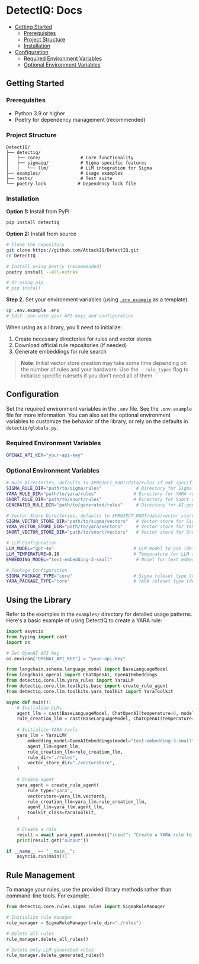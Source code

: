 # DetectIQ: Docs
* [Getting Started](#getting-started)
    * [Prerequisites](#prerequisites)
    * [Project Structure](#project-structure)
    * [Installation](#installation)
* [Configuration](#configuration)
    * [Required Environment Variables](#required-environment-variables)
    * [Optional Environment Variables](#optional-environment-variables)

## Getting Started
### Prerequisites
* Python 3.9 or higher
* Poetry for dependency management (recommended)

### Project Structure
```
DetectIQ/
├── detectiq/
│   ├── core/               # Core functionality
│   ├── sigmaiq/            # Sigma specific features
│   │   └── llm/            # LLM integration for Sigma
├── examples/               # Usage examples
├── tests/                  # Test suite
└── poetry.lock            # Dependency lock file
```

### Installation
**Option 1:** Install from PyPI
```bash
pip install detectiq
```

**Option 2:** Install from source
```bash
# Clone the repository
git clone https://github.com/AttackIQ/DetectIQ.git
cd DetectIQ

# Install using poetry (recommended)
poetry install --all-extras

# Or using pip
# pip install .
```

**Step 2.** Set your environment variables (using [`.env.example`](./env.example) as a template).
```bash
cp .env.example .env
# Edit .env with your API keys and configuration
```

When using as a library, you'll need to initialize:
1. Create necessary directories for rules and vector stores
2. Download official rule repositories (if needed)
3. Generate embeddings for rule search

> **Note**: Initial vector store creation may take some time depending on the number of rules and your hardware. Use the `--rule_types` flag to initialize specific rulesets if you don't need all of them.

## Configuration
Set the required environment variables in the `.env` file. See the `.env.example` file for more information. You can also set the optional environment variables to customize the behavior of the library, or rely on the defaults in `detectiq/globals.py`.

### Required Environment Variables
```bash
OPENAI_API_KEY="your-api-key"
```

### Optional Environment Variables
```bash
# Rule Directories, defaults to $PROJECT_ROOT/data/rules if not specified
SIGMA_RULE_DIR="path/to/sigma/rules"             # Directory for Sigma rules
YARA_RULE_DIR="path/to/yara/rules"              # Directory for YARA rules
SNORT_RULE_DIR="path/to/snort/rules"            # Directory for Snort rules
GENERATED_RULE_DIR="path/to/generated/rules"     # Directory for AI-generated rules

# Vector Store Directories, defaults to $PROJECT_ROOT/data/vector_stores if not specified
SIGMA_VECTOR_STORE_DIR="path/to/sigma/vectors"   # Vector store for Sigma rules
YARA_VECTOR_STORE_DIR="path/to/yara/vectors"     # Vector store for YARA rules
SNORT_VECTOR_STORE_DIR="path/to/snort/vectors"   # Vector store for Snort rules

# LLM Configuration
LLM_MODEL="gpt-4o"                              # LLM model to use (default: gpt-4o)
LLM_TEMPERATURE=0.10                            # Temperature for LLM responses
EMBEDDING_MODEL="text-embedding-3-small"         # Model for text embeddings

# Package Configuration
SIGMA_PACKAGE_TYPE="core"                       # Sigma ruleset type (default: core)
YARA_PACKAGE_TYPE="core"                        # YARA ruleset type (default: core)
```

## Using the Library

Refer to the examples in the `examples/` directory for detailed usage patterns. Here's a basic example of using DetectIQ to create a YARA rule:

```python
import asyncio
from typing import cast
import os

# Set OpenAI API key
os.environ["OPENAI_API_KEY"] = "your-api-key"

from langchain.schema.language_model import BaseLanguageModel
from langchain_openai import ChatOpenAI, OpenAIEmbeddings
from detectiq.core.llm.yara_rules import YaraLLM
from detectiq.core.llm.toolkits.base import create_rule_agent
from detectiq.core.llm.toolkits.yara_toolkit import YaraToolkit

async def main():
    # Initialize LLMs
    agent_llm = cast(BaseLanguageModel, ChatOpenAI(temperature=0, model="gpt-4o"))
    rule_creation_llm = cast(BaseLanguageModel, ChatOpenAI(temperature=0, model="gpt-4o"))
    
    # Initialize YARA tools
    yara_llm = YaraLLM(
        embedding_model=OpenAIEmbeddings(model="text-embedding-3-small"),
        agent_llm=agent_llm,
        rule_creation_llm=rule_creation_llm,
        rule_dir="./rules",
        vector_store_dir="./vectorstore",
    )
    
    # Create agent
    yara_agent = create_rule_agent(
        rule_type="yara",
        vectorstore=yara_llm.vectordb,
        rule_creation_llm=yara_llm.rule_creation_llm,
        agent_llm=yara_llm.agent_llm,
        toolkit_class=YaraToolkit,
    )
    
    # Create a rule
    result = await yara_agent.ainvoke({"input": "Create a YARA rule to detect ransomware"})
    print(result.get("output"))

if __name__ == "__main__":
    asyncio.run(main())
```

## Rule Management

To manage your rules, use the provided library methods rather than command-line tools. For example:

```python
from detectiq.core.rules.sigma_rules import SigmaRuleManager

# Initialize rule manager
rule_manager = SigmaRuleManager(rule_dir="./rules")

# Delete all rules
rule_manager.delete_all_rules()

# Delete only LLM-generated rules
rule_manager.delete_generated_rules()
```